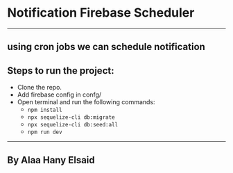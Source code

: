 # Notification Firebase Scheduler
----------------------------------------------------
## using  cron jobs we can schedule notification


## Steps to run the project:
+ Clone the repo. 
+ Add firebase config in confg/
+ Open terminal and run the following commands:
    + `npm install`
    + `npx sequelize-cli db:migrate`
    + `npx sequelize-cli db:seed:all`
    + `npm run dev`

----------------------------------------------------
 
## By Alaa Hany Elsaid 
